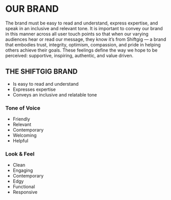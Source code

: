 # OUR BRAND

The brand must be easy to read and understand, express expertise, and speak in an inclusive and relevant tone. It is important to convey our brand in this manner across all user touch points  so that when our varying audiences hear or read our message, they know it’s from Shiftgig — a brand that embodies trust, integrity, optimism, compassion, and pride in helping others achieve their goals. These feelings define the way we hope to be perceived: supportive, inspiring, authentic, and value driven.

<!-- This carefully constructed brand will help us own the strategic territory of “well” and establish us as “Shiftgig” – the most trusted workforce provider – to everyone in America. -->


## THE SHIFTGIG BRAND
<ul>
  <li>Is easy to read and understand</li>
  <li>Expresses expertise</li>
  <li>Conveys an inclusive and relatable tone</li>
</ul>

### Tone of Voice
* Friendly
* Relevant
* Contemporary
* Welcoming
* Helpful

### Look & Feel
* Clean
* Engaging
* Contemporary
* Edgy
* Functional
* Responsive
